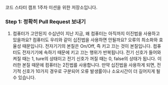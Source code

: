 코드 스타터 캠프 1주차 미션을 위한 저장소입니다.

### Step 1: 정확히 Pull Request 보내기
1. 컴퓨터가 고안된지 수십년이 지난 지금, 왜 컴퓨터는 아직까지 이진법을 사용하고 있을까요? 컴퓨터도 우리와 같이 십진법을 사용하면 안될까요?
오류의 최소화와 효율성 때문입니다. 전자기기의 본질은 On/Off, 즉 키고 끄는 것이 본질입니다. 컴퓨터도 전자기기에 속하기 때문에 키고 끄는 행위가 반복됩니다. 전기 신호가 들어와 켜질 때는 1, ture의 상태이고 전기 신호가 꺼질 때는 0, false의 상태가 됩니다. 이러한 본질 때문에 컴퓨터는 2진법를 사용합니다. 만약 십진법을 사용하게 되면, 전기적 신호가 10가지 경우로 구분되어 오류 발생률이나 소요시간이 더 길어지게 될 수 있습니다. 
